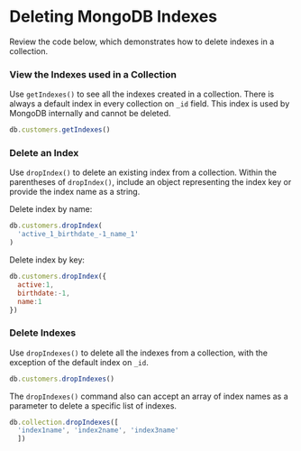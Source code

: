 # Deleting MongoDB Indexes
Review the code below, which demonstrates how to delete indexes in a collection.
### View the Indexes used in a Collection
Use `getIndexes()` to see all the indexes created in a collection. There is always a default index in every collection on `_id` field. This index is used by MongoDB internally and cannot be deleted.

```javascript
db.customers.getIndexes()
```

### Delete an Index
Use `dropIndex()` to delete an existing index from a collection. Within the parentheses of `dropIndex()`, include an object representing the index key or provide the index name as a string.

Delete index by name:
```javascript
db.customers.dropIndex(
  'active_1_birthdate_-1_name_1'
)
```

Delete index by key:
```javascript
db.customers.dropIndex({
  active:1,
  birthdate:-1, 
  name:1
})
```
### Delete Indexes
Use `dropIndexes()`  to delete all the indexes from a collection, with the exception of the default index on `_id`.
```javascript
db.customers.dropIndexes()
```
The `dropIndexes()` command also can accept an array of index names as a parameter to delete a specific list of indexes.
```javascript
db.collection.dropIndexes([
  'index1name', 'index2name', 'index3name'
  ])
```

